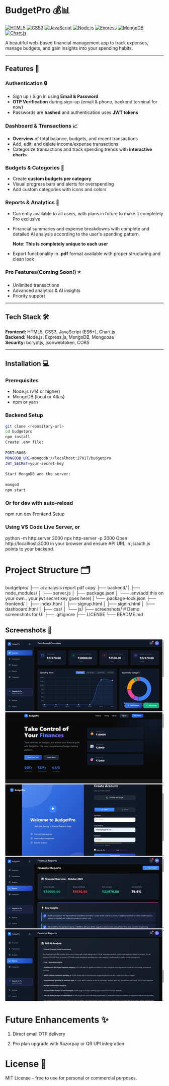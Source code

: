 # BudgetPro 💰📊

[![HTML5](https://img.shields.io/badge/HTML5-E34F26?style=for-the-badge&logo=html5&logoColor=white)](https://developer.mozilla.org/en-US/docs/Web/HTML)
[![CSS3](https://img.shields.io/badge/CSS3-1572B6?style=for-the-badge&logo=css3&logoColor=white)](https://developer.mozilla.org/en-US/docs/Web/CSS)
[![JavaScript](https://img.shields.io/badge/JavaScript-F7DF1E?style=for-the-badge&logo=javascript&logoColor=black)](https://developer.mozilla.org/en-US/docs/Web/JavaScript)
[![Node.js](https://img.shields.io/badge/Node.js-339933?style=for-the-badge&logo=node.js&logoColor=white)](https://nodejs.org/)
[![Express](https://img.shields.io/badge/Express.js-000000?style=for-the-badge&logo=express&logoColor=white)](https://expressjs.com/)
[![MongoDB](https://img.shields.io/badge/MongoDB-47A248?style=for-the-badge&logo=mongodb&logoColor=white)](https://www.mongodb.com/)
[![Chart.js](https://img.shields.io/badge/Chart.js-FF6384?style=for-the-badge&logo=chartdotjs&logoColor=white)](https://www.chartjs.org/)

A beautiful web-based financial management app to track expenses, manage budgets, and gain insights into your spending habits.

---

## Features 🚀

### Authentication 🔒
- Sign up / Sign in using **Email & Password**  
- **OTP Verification** during sign-up (email & phone, backend terminal for now)  
- Passwords are **hashed** and authentication uses **JWT tokens**

### Dashboard & Transactions 📈
- **Overview** of total balance, budgets, and recent transactions  
- Add, edit, and delete income/expense transactions  
- Categorize transactions and track spending trends with **interactive charts**

### Budgets & Categories 🎯
- Create **custom budgets per category**  
- Visual progress bars and alerts for overspending  
- Add custom categories with icons and colors

### Reports & Analytics 📄 
- Currently available to all users, with plans in future to make it completely Pro exclusive 
- Financial summaries and expense breakdowns with complete and detailed AI analysis according to the user's spending pattern.

  **Note: This is completely unique to each user**
- Export functionality in **.pdf** format available with proper structuring and clean look

### Pro Features(Coming Soon!) ⭐
- Unlimited transactions  
- Advanced analytics & AI insights 
- Priority support  

---

## Tech Stack 🛠️

**Frontend:** HTML5, CSS3, JavaScript (ES6+), Chart.js  
**Backend:** Node.js, Express.js, MongoDB, Mongoose  
**Security:** bcryptjs, jsonwebtoken, CORS  

---

## Installation 💻

### Prerequisites
- Node.js (v14 or higher)  
- MongoDB (local or Atlas)  
- npm or yarn  

### Backend Setup
```bash
git clone <repository-url>
cd budgetpro
npm install
Create .env file:

PORT=5000
MONGODB_URI=mongodb://localhost:27017/budgetpro
JWT_SECRET=your-secret-key

Start MongoDB and the server:

mongod
npm start

```

### Or for dev with auto-reload
npm run dev
Frontend Setup

### Using VS Code Live Server, or
python -m http.server 3000
npx http-server -p 3000
Open http://localhost:3000 in your browser and ensure API URL in js/auth.js points to your backend.

# Project Structure 🗂️
budgetpro/
├── ai analysis report pdf copy
├── backend/
|   ├── node_modules/ 
│   ├── server.js
│   ├── package.json
│   └── .env(add this on your own.. your jwt secret key goes here)
|   └── .package-lock.json
├── frontend/
│   ├── index.html
│   ├── signup.html
│   ├── signin.html
│   ├── dashboard.html
│   ├── css/
│   └── js/
├── screenshots/   # Demo screenshots for UI
├── .gitignore
├── LICENSE
└── README.md

## Screenshots 📸
![Dashboard](https://raw.githubusercontent.com/NeilLandge/BudgetPro/main/screenshots/dashboard.png)
![Landing Page](https://raw.githubusercontent.com/NeilLandge/BudgetPro/main/screenshots/landing-page.png)
![Signup Page](https://raw.githubusercontent.com/NeilLandge/BudgetPro/main/screenshots/signup-page.png)
![AI Analysis Part 1](https://raw.githubusercontent.com/NeilLandge/BudgetPro/main/screenshots/ai-analysis-1.png)
![AI Analysis Part 2](https://raw.githubusercontent.com/NeilLandge/BudgetPro/main/screenshots/ai-analysis-2.png)

# Future Enhancements ✨

1. Direct email OTP delivery

2. Pro plan upgrade with Razorpay or QR UPI integration

# License 📝
MIT License – free to use for personal or commercial purposes.
